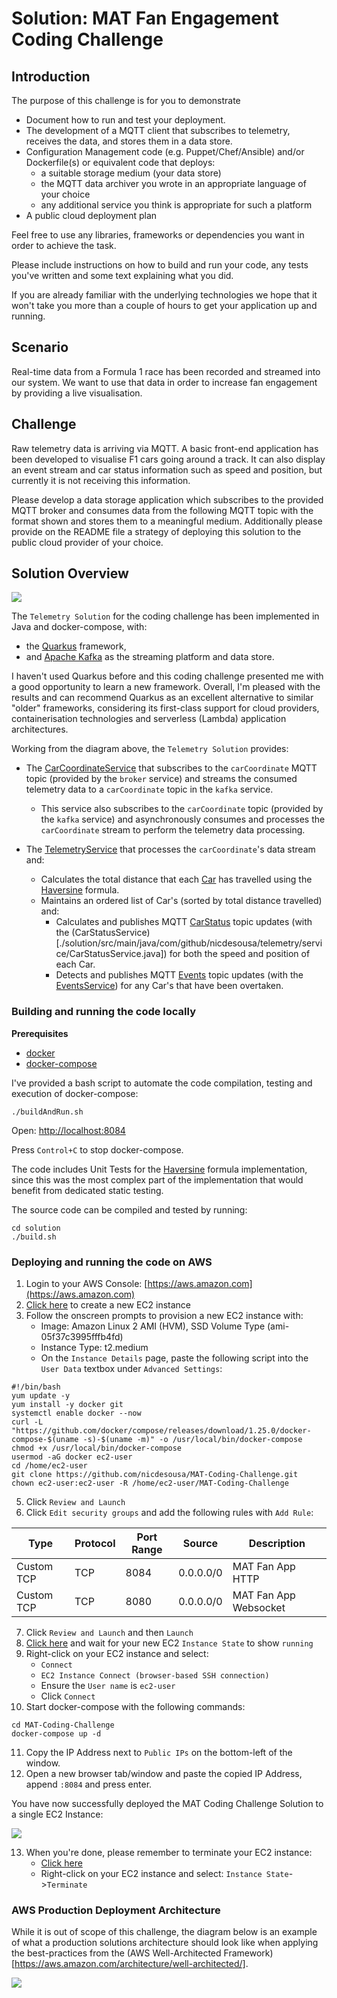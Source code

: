 # Solution: MAT Fan Engagement Coding Challenge

## Introduction

The purpose of this challenge is for you to demonstrate
* Document how to run and test your deployment.
* The development of a MQTT client that subscribes to telemetry, receives the data, and stores them in a data store.
* Configuration Management code (e.g. Puppet/Chef/Ansible) and/or Dockerfile(s) or equivalent code that deploys:
  * a suitable storage medium (your data store)
  * the MQTT data archiver you wrote in an appropriate language of your choice
  * any additional service you think is appropriate for such a platform
* A public cloud deployment plan

Feel free to use any libraries, frameworks or dependencies you want in order to achieve the task.

Please include instructions on how to build and run your code, any tests you've written and some text explaining what you did.

If you are already familiar with the underlying technologies we hope that it won't take you more than a couple of hours to get your application up and running.

## Scenario

Real-time data from a Formula 1 race has been recorded and streamed into our system. We want to use that data in order to increase fan engagement by providing a live visualisation.

## Challenge

Raw telemetry data is arriving via MQTT. A basic front-end application has been developed to visualise F1 cars going around a track. It can also display an event stream and car status information such as speed and position, but currently it is not receiving this information.

Please develop a data storage application which subscribes to the provided MQTT broker and consumes data from the following MQTT topic with the format shown and stores them to a meaningful medium.
Additionally please provide on the README file a strategy of deploying this solution to the public cloud provider of your choice.

## Solution Overview

![](./images/MAT-Solution-Overview.png)

The `Telemetry Solution` for the coding challenge has been implemented in Java and docker-compose, with:
- the [Quarkus](https://quarkus.io/) framework,
- and [Apache Kafka](https://kafka.apache.org/) as the streaming platform and data store.

I haven't used Quarkus before and this coding challenge presented me with a good opportunity to learn a new framework.  Overall, I'm pleased with the results and can recommend Quarkus as an excellent alternative to similar "older" frameworks, considering its first-class support for cloud providers, containerisation technologies and serverless (Lambda) application architectures.

Working from the diagram above, the `Telemetry Solution` provides:
- The [CarCoordinateService](./solution/src/main/java/com/github/nicdesousa/telemetry/service/CarCoordinateService.java) that subscribes to the `carCoordinate` MQTT topic (provided by the `broker` service) and streams the consumed telemetry data to a `carCoordinate` topic in the `kafka` service.  
    - This service also subscribes to the `carCoordinate` topic (provided by the `kafka` service) and asynchronously consumes and processes the `carCoordinate` stream to perform the telemetry data processing.

- The [TelemetryService](solution/src/main/java/com/github/nicdesousa/telemetry/service/TelemetryService.java) that processes the `carCoordinate`'s data stream and:
    - Calculates the total distance that each [Car](./solution/src/main/java/com/github/nicdesousa/telemetry/domain/Car.java) has travelled using the [Haversine](./solution/src/main/java/com/github/nicdesousa/telemetry/util/Haversine.java) formula.
    - Maintains an ordered list of Car's (sorted by total distance travelled) and:
        - Calculates and publishes MQTT [CarStatus](solution/src/main/java/com/github/nicdesousa/telemetry/domain/CarStatus.java) topic updates (with the (CarStatusService)[./solution/src/main/java/com/github/nicdesousa/telemetry/service/CarStatusService.java]) for both the speed and position of each Car.
        - Detects and publishes MQTT [Events](solution/src/main/java/com/github/nicdesousa/telemetry/domain/Event.java) topic updates (with the [EventsService](solution/src/main/java/com/github/nicdesousa/telemetry/service/EventsService.java)) for any Car's that have been overtaken.

### Building and running the code locally

**Prerequisites**

* [docker](https://docs.docker.com/)
* [docker-compose](https://docs.docker.com/compose/)

I've provided a bash script to automate the code compilation, testing and execution of docker-compose:

```console
./buildAndRun.sh
```

Open: [http://localhost:8084](http://localhost:8084)

Press `Control+C` to stop docker-compose.

The code includes Unit Tests for the [Haversine](./solution/src/test/java/com/github/nicdesousa/telemetry/util/HaversineTest.java) formula implementation, since this was the most complex part of the implementation that would benefit from dedicated static testing.

The source code can be compiled and tested by running:

```console
cd solution
./build.sh
```

### Deploying and running the code on AWS

1. Login to your AWS Console: [https://aws.amazon.com](https://aws.amazon.com)
2. [Click here](https://eu-west-2.console.aws.amazon.com/ec2/v2/home?region=eu-west-2#LaunchInstanceWizard:) to create a new EC2 instance
4. Follow the onscreen prompts to provision a new EC2 instance with:
    - Image: Amazon Linux 2 AMI (HVM), SSD Volume Type (ami-05f37c3995fffb4fd)
    - Instance Type: t2.medium
    - On the `Instance Details` page, paste the following script into the `User Data` textbox under `Advanced Settings`:
```console
#!/bin/bash
yum update -y
yum install -y docker git
systemctl enable docker --now
curl -L "https://github.com/docker/compose/releases/download/1.25.0/docker-compose-$(uname -s)-$(uname -m)" -o /usr/local/bin/docker-compose
chmod +x /usr/local/bin/docker-compose
usermod -aG docker ec2-user
cd /home/ec2-user
git clone https://github.com/nicdesousa/MAT-Coding-Challenge.git
chown ec2-user:ec2-user -R /home/ec2-user/MAT-Coding-Challenge

```
5. Click `Review and Launch`
6. Click `Edit security groups` and add the following rules with `Add Rule`:

|Type|Protocol|Port Range|Source|Description|
|---|---|---|---|---|
|Custom TCP|TCP|8084|0.0.0.0/0|MAT Fan App HTTP|
|Custom TCP|TCP|8080|0.0.0.0/0|MAT Fan App Websocket|

7. Click `Review and Launch` and then `Launch`
8. [Click here](https://eu-west-2.console.aws.amazon.com/ec2/v2/home?region=eu-west-2#Instances:sort=instanceId) and wait for your new EC2 `Instance State` to show `running`
9. Right-click on your EC2 instance and select: 
    - `Connect`
    - `EC2 Instance Connect (browser-based SSH connection)`
    - Ensure the `User name` is `ec2-user`
    - Click `Connect`
10. Start docker-compose with the following commands:
```console
cd MAT-Coding-Challenge
docker-compose up -d
```
11. Copy the IP Address next to `Public IPs` on the bottom-left of the window.
12. Open a new browser tab/window and paste the copied IP Address, append `:8084` and press enter.

You have now successfully deployed the MAT Coding Challenge Solution to a single EC2 Instance:

![](./images/MAT-Solution-Architecture.png)

13. When you're done, please remember to terminate your EC2 instance:
    - [Click here](https://eu-west-2.console.aws.amazon.com/ec2/v2/home?region=eu-west-2#Instances:sort=instanceId)
    - Right-click on your EC2 instance and select: `Instance State`->`Terminate`

### AWS Production Deployment Architecture

While it is out of scope of this challenge, the diagram below is an example of what a production solutions architecture should look like when applying the best-practices from the (AWS Well-Architected Framework)[https://aws.amazon.com/architecture/well-architected/].

![](./images/MAT-HA-Architecture.png)
